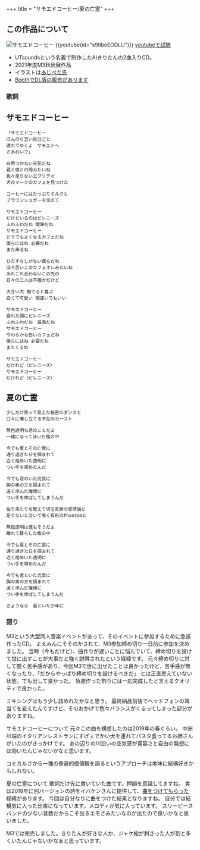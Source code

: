 +++
title = "サモエドコーヒー/夏の亡霊"
+++

## この作品について

![サモエドコーヒー](../../posts/samoedocoffee.png)
{{youtube(id="s9IIboEODLU")}}
[youtubeで試聴](https://www.youtube.com/watch?v=s9IIboEODLU)

* UTsoundsという名義で制作したAIきりたんの2曲入りCD。
* 2021年度M3秋出展作品
* イラストは[あじぺた氏](https://twitter.com/azipeta)
* [BoothでDL版の販売があります](https://utsounds.booth.pm/items/3380820)

### 歌詞

## サモエドコーヒー
```
「サモエドコーヒー
ほんのり苦い気分ごと
連れてゆくよ　サモエドへ
さあおいで」

白黒つかない天気だね
君と僕との間みたいね
色々足りないエブリデイ
犬のマークのカフェを見つけた

コーヒーにはたっぷりミルクと
ブラウンシュガーを加えて

サモエドコーヒー
だけどいるのはピレニーズ
ふわふわだね 曖昧だね
サモエドコーヒー
どうでもよくなるカフェだね
僕らにはね 必要だね
また来るね

ひたすらしがない僕らだね
ほろ苦いこのカフェオレみたいね
あれこれ合わないこの先の
日々の二人は不確かだけど

大きい犬 撫でると喜ぶ
白くて可愛い 間違いでもいい

サモエドコーヒー
疲れた頭にピレニーズ
ふわふわだね　最高だね
サモエドコーヒー
やわらかな白いカフェだね
僕らにはね 必要だね
またくるね

サモエドコーヒー
だけれど（ピレニーズ）
サモエドコーヒー
だけれど（ピレニーズ）
```

## 夏の亡霊
```
少しだけ笑って見えた秘密のダンスと
口々に囃し立てる不在のカースト

無色透明な君のことだよ
一緒になって泳いだ檻の中

今でも夏とその亡霊に
通り過ぎた日を掴まれて
近く煌めいた透明に
つい手を竦めたんだ

今でも君のいた光景に
胸の奥の方を掴まれて
遠く滲んだ憧憬に
つい手を伸ばしてしまうんだ

在り来たりを敢えて切る有罪の感情論と
足りないと泣いて喚く有形のPhantomと

無色透明は僕もそうだよ
離れて暮らした檻の中

今でも夏とその亡霊に
通り過ぎた日を掴まれて
近く煌めいた透明に
つい手を竦めたんだ

今でも君といた光景に
胸の奥の方を掴まれて
遠く滲んだ憧憬に
つい手を伸ばしてしまうんだ

さようなら　君といた少年に
```

### 語り
M3という大型同人音楽イベントがあって、そのイベントに参加するために急遽作ったCD。
よえみんにそそのかされて、M3参加締め切り一日前に参加を決めました。
当時（今もだけど）、曲作りが遅いことに悩んでいて、締め切りを設けて世に出すことが大事だと強く説得されたという経緯です。
元々締め切りに対して酷く苦手感があり、今回M3で世に出せたことは良かったけど、苦手感が無くなったり、「だからやっぱり締め切りを設けるべきだ」
とは正直思えていない状態。でも出して良かった。
急遽作った割りには一応完成したと言えるクオリティで良かった。

ミキシングはもう少し詰めれたかなと思う。
最終納品前後でヘッドフォンの耳当てを変えたんですけど、そのおかげで色々バランスがくるってしまった部分がありますね。

サモエドコーヒーについて
元々この曲を構想したのは2019年の春ぐらい。
中洲川端のイタリアンレストランにすげぇでかい犬を連れてパスタ食ってるお姉さんがいたのがきっかけです。
あの辺りの川沿いの空気感が寛容さと自由の発想には効いたんじゃないかなと思います。

コミカルさから一種の普遍的価値観を語るというアプローチは地味に結構好きかもしれない。

夏の亡霊について
歌詞だけ先に書いていた曲です。押韻を意識してますね。
実は2018年に別バージョンの詩をイバケンさんに提供して、[曲をつけてもらった](https://www.nicovideo.jp/watch/sm32790327)経緯があります。
今回は自分なりに曲をつけた結果となりますね。
自分では結構気に入った出来になっています。メロディが気に入っています。
スリーピースバンドの少ない音数だからこそ出るエモさみたいなのが出たので良いかなと思いました。

M3では完売しました。きりたんが好きな人か、ジャケ絵が刺さった人が割と多くいたんじゃないかなぁと思っています。